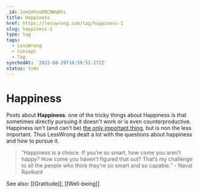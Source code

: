 ```yaml
---
_id: Jzm2mYuuDBCNWq8hi
title: Happiness
href: https://lesswrong.com/tag/happiness-1
slug: happiness-1
type: tag
tags:
  - LessWrong
  - Concept
  - Tag
synchedAt: '2022-08-29T10:59:52.172Z'
status: todo
---
```


# Happiness

Posts about **Happiness**. one of the tricky things about Happiness is that sometimes directly pursuing it doesn't work or is even counterproductive. Happiness isn't (and can't be) [the only important thing](https://www.lesswrong.com/posts/synsRtBKDeAFuo7e3/not-for-the-sake-of-happiness-alone), but is non the less important. Thus LessWrong dealt a lot with the questions about happiness and how to pursue it.

> “Happiness is a choice. If you’re so smart, how come you aren’t happy? How come you haven’t figured that out? That’s my challenge to all the people who think they’re so smart and so capable.” - Naval Ravikant

See also: [[Gratitude]], [[Well-being]]
